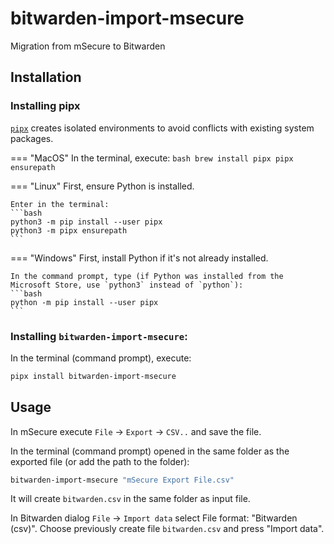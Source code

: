 # bitwarden-import-msecure

Migration from mSecure to Bitwarden

## Installation

### Installing pipx
[`pipx`](https://pypa.github.io/pipx/) creates isolated environments to avoid conflicts with existing system packages.

=== "MacOS"
    In the terminal, execute:
    ```bash
    brew install pipx
    pipx ensurepath
    ```

=== "Linux"
    First, ensure Python is installed.

    Enter in the terminal:
    ```bash
    python3 -m pip install --user pipx
    python3 -m pipx ensurepath
    ```

=== "Windows"
    First, install Python if it's not already installed.

    In the command prompt, type (if Python was installed from the Microsoft Store, use `python3` instead of `python`):
    ```bash
    python -m pip install --user pipx
    ```

### Installing `bitwarden-import-msecure`:
In the terminal (command prompt), execute:

```bash
pipx install bitwarden-import-msecure
```

## Usage

In mSecure execute `File` -> `Export` -> `CSV..` and save the file.

In the terminal (command prompt) opened in the same folder as the exported file (or add the path to the folder):

```bash
bitwarden-import-msecure "mSecure Export File.csv"
```

It will create `bitwarden.csv` in the same folder as input file.

In Bitwarden dialog `File` -> `Import data` select File format: "Bitwarden (csv)".
Choose previously create file `bitwarden.csv` and press "Import data".

